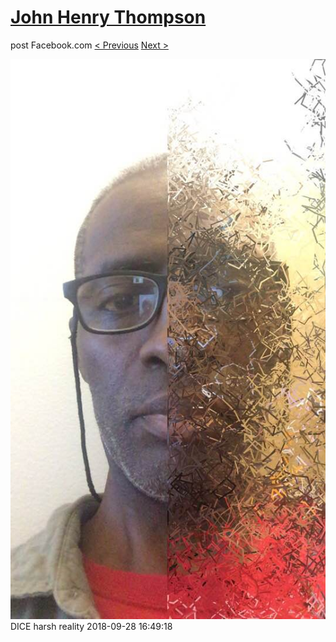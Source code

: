 # [John Henry Thompson](../README.md)
post Facebook.com
[< Previous](2018-09-28-3.md) [Next >](2018-09-28-5.md)

[![](../media/2018-09-28/Timeline-Photos-DICE-harsh-reality-1.jpg)](../README.md)
DICE harsh reality
2018-09-28 16:49:18